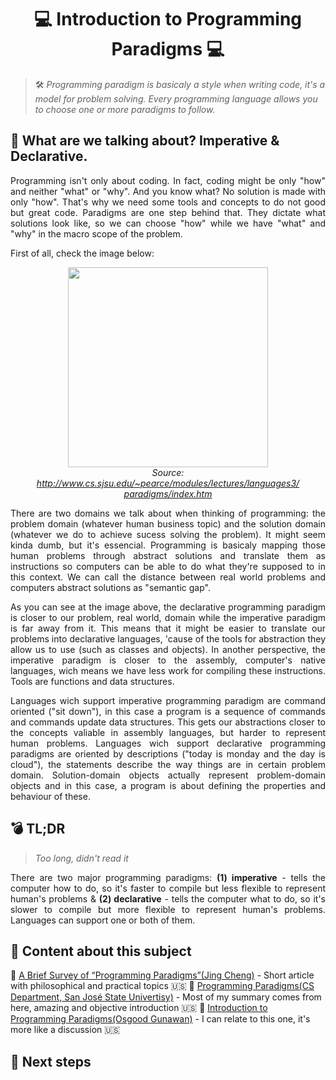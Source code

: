 # <h1 align="center"> 💻 Introduction to Programming Paradigms 💻 </h1>

> 🛠️ _Programming paradigm is basicaly a style when writing code, it's a model for problem solving. Every programming language allows you to choose one or more paradigms to follow._

## :pushpin: What are we talking about? Imperative & Declarative.

<p align="justify">
Programming isn't only about coding. In fact, coding might be only "how" and neither "what" or "why". And you know what? No solution is made with only "how". That's why we need some tools and concepts to do not good but great code. Paradigms are one step behind that. They dictate what solutions look like, so we can choose "how" while we have "what" and "why" in the macro scope of the problem.
</p>

<p align="justify">
First of all, check the image below:
</p>

<div align="center">
  <figure>
    <img src="https://user-images.githubusercontent.com/66320795/122657614-86379f80-d13b-11eb-9798-3d76704c94d4.png" height="320px">
    <br>
    <figcaption>
      <i>
      Source: 
      <a href="http://www.cs.sjsu.edu/~pearce/modules/lectures/languages3/paradigms/index.htm">http://www.cs.sjsu.edu/~pearce/modules/lectures/languages3/paradigms/index.htm<a>
      </i>
    </figcaption>
  </figure>
</div>

<p align="justify">
There are two domains we talk about when thinking of programming: the problem domain (whatever human business topic) and the solution domain (whatever we do to achieve sucess solving the problem). It might seem kinda dumb, but it's essencial. Programming is basicaly mapping those human problems through abstract solutions and translate them as instructions so computers can be able to do what they're supposed to in this context. We can call the distance between real world problems and computers abstract solutions as "semantic gap".
</p>

<p align="justify">
As you can see at the image above, the declarative programming paradigm is closer to our problem, real world, domain while the imperative paradigm is far away from it. This means that it might be easier to translate our problems into declarative languages, 'cause of the tools for abstraction they allow us to use (such as classes and objects). In another perspective, the imperative paradigm is closer to the assembly, computer's native languages, wich means we have less work for compiling these instructions. Tools are functions and data structures.
</p>

<p align="justify">
Languages wich support imperative programming paradigm are command oriented ("sit down"), in this case a program is a sequence of commands and commands update data structures. This gets our abstractions closer to the concepts valiable in assembly languages, but harder to represent human problems. Languages wich support declarative programming paradigms are oriented by descriptions ("today is monday and the day is cloud"), the statements describe the way things are in certain problem domain. Solution-domain objects actually represent problem-domain objects and in this case, a program is about defining the properties and behaviour of these.
</p>

## :bomb: TL;DR

> _Too long, didn't read it_

<p align="justify">
There are two major programming paradigms: <b>(1) imperative</b> - tells the computer how to do, so it's faster to compile but less flexible to represent human's problems & <b>(2) declarative</b> - tells the computer what to do, so it's slower to compile but more flexible to represent human's problems. Languages can support one or both of them. 
</p>

## :paperclip: Content about this subject

:pencil: [A Brief Survey of “Programming Paradigms”(Jing Cheng)](https://medium.com/@jingchenjc2019/a-brief-survey-of-programming-paradigms-207543a84e2b) - Short article with philosophical and practical topics 🇺🇸
:pencil: [Programming Paradigms(CS Department, San José State Univertisy)](http://www.cs.sjsu.edu/~pearce/modules/lectures/languages3/paradigms/index.htm) - Most of my summary comes from here, amazing and objective introduction 🇺🇸
:pencil: [Introduction to Programming Paradigms(Osgood Gunawan)](https://medium.com/swlh/introduction-to-programming-paradigms-aafcd6b418d6) - I can relate to this one, it's more like a discussion  🇺🇸

## :checkered_flag: Next steps

